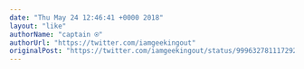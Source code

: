 ```yaml
---
date: "Thu May 24 12:46:41 +0000 2018"
layout: "like"
authorName: "captain ‎⍟"
authorUrl: "https://twitter.com/iamgeekingout"
originalPost: "https://twitter.com/iamgeekingout/status/999632781117292546"
---
```

